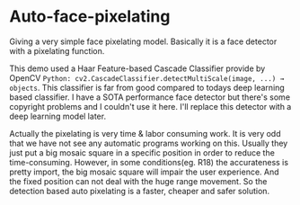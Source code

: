 # Auto-face-pixelating
Giving a very simple face pixelating model. Basically it is a face detector with a pixelating function.

This demo used a Haar Feature-based Cascade Classifier provide by OpenCV `Python: cv2.CascadeClassifier.detectMultiScale(image, ...) → objects`. This classifier is far from good compared to todays deep learning based classifier. I have a SOTA performance face detector but there's some copyright problems and I couldn't use it here. I'll replace this detector with a deep learning model later.

Actually the pixelating is very time & labor consuming work. It is very odd that we have not see any automatic programs working on this. Usually they just put a big mosaic square in a specific position in order to reduce the time-consuming. However, in some conditions(eg. R18) the accurateness is pretty import, the big mosaic square will impair the user experience. And the fixed position can not deal with the huge range movement. So the detection based auto pixelating is a faster, cheaper and safer solution.
